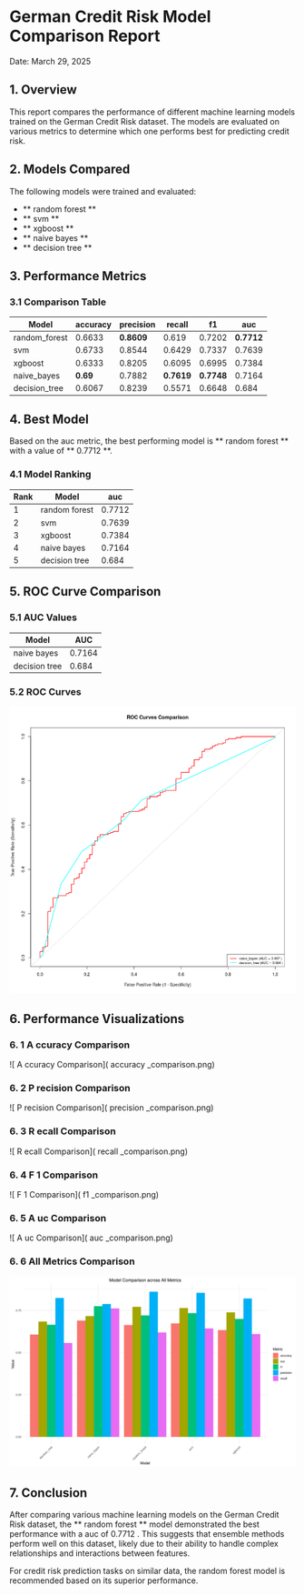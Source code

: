 # German Credit Risk Model Comparison Report

Date:  March 29, 2025 

## 1. Overview

This report compares the performance of different machine learning models trained on the German Credit Risk dataset. The models are evaluated on various metrics to determine which one performs best for predicting credit risk.

## 2. Models Compared

The following models were trained and evaluated:

- ** random forest **
- ** svm **
- ** xgboost **
- ** naive bayes **
- ** decision tree **

## 3. Performance Metrics

### 3.1 Comparison Table

| Model |  accuracy | precision | recall | f1 | auc  |
| ---|---|---|---|---|--- |
|  random_forest  |  0.6633 | **0.8609** | 0.619 | 0.7202 | **0.7712**  |
|  svm  |  0.6733 | 0.8544 | 0.6429 | 0.7337 | 0.7639  |
|  xgboost  |  0.6333 | 0.8205 | 0.6095 | 0.6995 | 0.7384  |
|  naive_bayes  |  **0.69** | 0.7882 | **0.7619** | **0.7748** | 0.7164  |
|  decision_tree  |  0.6067 | 0.8239 | 0.5571 | 0.6648 | 0.684  |

## 4. Best Model

Based on the  auc  metric, the best performing model is ** random forest ** with a value of ** 0.7712 **.

### 4.1 Model Ranking

| Rank | Model |  auc  |
|---|---|---|
|  1  |  random forest  |  0.7712  |
|  2  |  svm  |  0.7639  |
|  3  |  xgboost  |  0.7384  |
|  4  |  naive bayes  |  0.7164  |
|  5  |  decision tree  |  0.684  |

## 5. ROC Curve Comparison

### 5.1 AUC Values

| Model | AUC |
|---|---|
|  naive bayes  |  0.7164  |
|  decision tree  |  0.684  |

### 5.2 ROC Curves

![ROC Curve Comparison](roc_comparison.png)

## 6. Performance Visualizations

### 6. 1   A ccuracy  Comparison

![ A ccuracy  Comparison]( accuracy _comparison.png)

### 6. 2   P recision  Comparison

![ P recision  Comparison]( precision _comparison.png)

### 6. 3   R ecall  Comparison

![ R ecall  Comparison]( recall _comparison.png)

### 6. 4   F 1  Comparison

![ F 1  Comparison]( f1 _comparison.png)

### 6. 5   A uc  Comparison

![ A uc  Comparison]( auc _comparison.png)

### 6. 6  All Metrics Comparison

![All Metrics Comparison](all_metrics_comparison.png)

## 7. Conclusion

After comparing various machine learning models on the German Credit Risk dataset, the ** random forest ** model demonstrated the best performance with a  auc  of  0.7712 . This suggests that ensemble methods perform well on this dataset, likely due to their ability to handle complex relationships and interactions between features.

For credit risk prediction tasks on similar data, the  random forest  model is recommended based on its superior performance.

